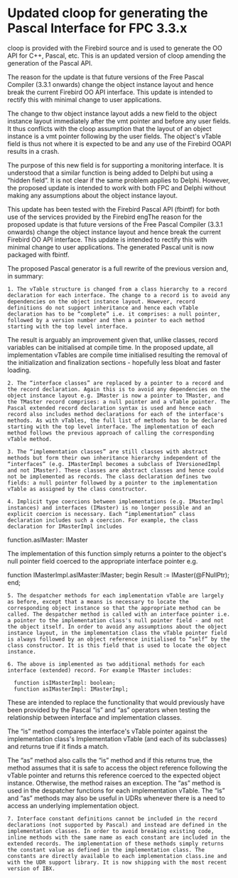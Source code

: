 # Updated cloop for generating the Pascal Interface for FPC 3.3.x

cloop is provided with the Firebird source and is used to generate the OO API for C++, Pascal, etc. This is an updated version of cloop amending the generation of the Pascal API.

The reason for the update is that future versions of the Free Pascal Compiler (3.3.1 onwards) change the object instance layout and hence break the current Firebird OO API interface. This update is intended to rectify this with minimal change to user applications.

The change to thw object instance layout adds a new field to the object instance layout immediately after the vmt pointer and before any user fields. It thus conflicts with the cloop assumption that the layout of an object instance is a vmt pointer following by the user fields. The object's vTable field is thus not where it is expected to be and any use of the Firebird OOAPI results in a crash.

The purpose of this new field is for supporting a monitoring interface. It is understood that a similar function is being added to Delphi but using a “hidden field”. It is not clear if the same problem applies to Delphi. However, the proposed update is intended to work with both FPC and Delphi without making any assumptions about the object instance layout.

This update has been tested with the Firebird Pascal API (fbintf) for both use of the services provided by the Firebird engThe reason for the proposed update is that future versions of the Free Pascal Compiler (3.3.1 onwards) change the object instance layout and hence break the current Firebird OO API interface. This update is intended to rectify this with minimal change to user applications. The generated Pascal unit is now packaged with fbintf.

The proposed Pascal generator is a full rewrite of the previous version and, in summary:

    1. The vTable structure is changed from a class hierarchy to a record declaration for each interface. The change to a record is to avoid any dependencies on the object instance layout. However, record definitions do not support inheritance and hence each vTable declaration has to be “complete” i.e. it comprises: a null pointer, followed by a version number and then a pointer to each method starting with the top level interface. 

The result is arguably an improvement given that, unlike classes, record variables can be initialised at compile time. In the proposed update, all implementation vTables are compile time initialised resulting the removal of the initialization and finalization sections - hopefully less bloat and faster loading.

    2. The “interface classes” are replaced by a pointer to a record and the record declaration. Again this is to avoid any dependencies on the object instance layout e.g. IMaster is now a pointer to TMaster, and the TMaster record comprises: a null pointer and a vTable pointer. The Pascal extended record declaration syntax is used and hence each record also includes method declarations for each of the interface's methods. As with vTables, the full list of methods has to be declared starting with the top level interface. The implementation of each method follows the previous approach of calling the corresponding vTable method.

    3. The “implementation classes” are still classes with abstract methods but form their own inheritance hierarchy independent of the “interfaces” (e.g. IMasterImpl becomes a subclass of IVersionedImpl and not IMaster). These classes are abstract classes and hence could not be implemented as records. The class declaration defines two fields: a null pointer followed by a pointer to the implementation vTable as assigned by the class constructor.

    4. Implicit type coercions between implementations (e.g. IMasterImpl instances) and interfaces (IMaster) is no longer possible and an explicit coercion is necessary. Each “implementation” class declaration includes such a coercion. For example, the class declaration for IMasterImpl includes
function.asIMaster: IMaster

The implementation of this function simply returns a pointer to the object's null pointer field coerced to the appropriate interface pointer e.g.

function IMasterImpl.asIMaster:IMaster;
begin
  Result := IMaster(@FNullPtr);
end;

    5. The despatcher methods for each implementation vTable are largely as before, except that a means is necessary to locate the corresponding object instance so that the appropriate method can be called. The despatcher method is called with an interface pointer i.e. a pointer to the implementation class's null pointer field - and not the object itself. In order to avoid any assumptions about the object instance layout, in the implementation class the vTable pointer field is always followed by an object reference initialised to “self” by the class constructor. It is this field that is used to locate the object instance.

    6. The above is implemented as two additional methods for each interface (extended) record. For example TMaster includes:

	  function isIMasterImpl: boolean;
	  function asIMasterImpl: IMasterImpl;

These are intended to replace the functionality that would previously have been provided by the Pascal “is” and “as” operators when testing the relationship between interface and implementation classes.

The “is” method compares the interface's vTable pointer against the implementation class's Implementation vTable (and each of its subclasses) and returns true if it finds a match.

The “as” method also calls the “is” method and if this returns true, the method assumes that it is safe to access the object reference following the vTable pointer and returns this reference coerced to the expected object instance. Otherwise, the method raises an exception.
The “as” method is used in the despatcher functions for each implementation vTable. The “is” and “as” methods may also be useful in UDRs whenever there is a need to access an underlying implementation object.

    7. Interface constant definitions cannot be included in the record declarations (not supported by Pascal) and instead are defined in the implementation classes. In order to avoid breaking existing code, inline methods with the same name as each constant are included in the extended records. The implementation of these methods simply returns the constant value as defined in the implementation class. The constants are directly available to each implementation class.ine and with the UDR support library. It is now shipping with the most recent version of IBX. 

  
